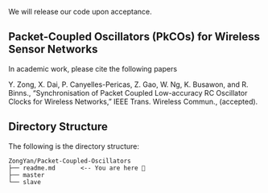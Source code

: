 We will release our code upon acceptance.

## Packet-Coupled Oscillators (PkCOs) for Wireless Sensor Networks
In academic work, please cite the following papers

Y. Zong, X. Dai, P. Canyelles-Pericas, Z. Gao, W. Ng, K. Busawon, and R. Binns., “Synchronisation of Packet Coupled Low-accuracy RC Oscillator Clocks for Wireless Networks,” IEEE Trans. Wireless Commun., (accepted).

## Directory Structure
The following is the directory structure:

```
ZongYan/Packet-Coupled-Oscillators
├── readme.md		<-- You are here 📌
├── master
└── slave
```
